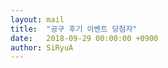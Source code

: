 ```yaml
---
layout: mail
title:  "공구 후기 이벤트 당첨자"
date:   2018-09-29 00:00:00 +0900
author: SiRyuA
---
```


<script>
location.href = "mailto:develoid@naver.com"
              + "?cc="
              + "&subject="
              + "[이벤트] 공구 후기 이벤트 당첨자 입니다."
              + "&body="
              + "%40 닉네임 %0D%0A%0D%0A%0D%0A"
              + "%40 네이버 ID %0D%0A%0D%0A%0D%0A"
              + "%40 이름 %0D%0A%0D%0A%0D%0A"
              + "%40 전화 %0D%0A%0D%0A%0D%0A"
              + "%40 상품 받을 주소(실물 수령 일 경우 기입) %0D%0A%0D%0A%0D%0A"
              + "%40 카카오톡 ID(카카오톡 수령 일 경우 기입) %0D%0A%0D%0A%0D%0A";
</script>
